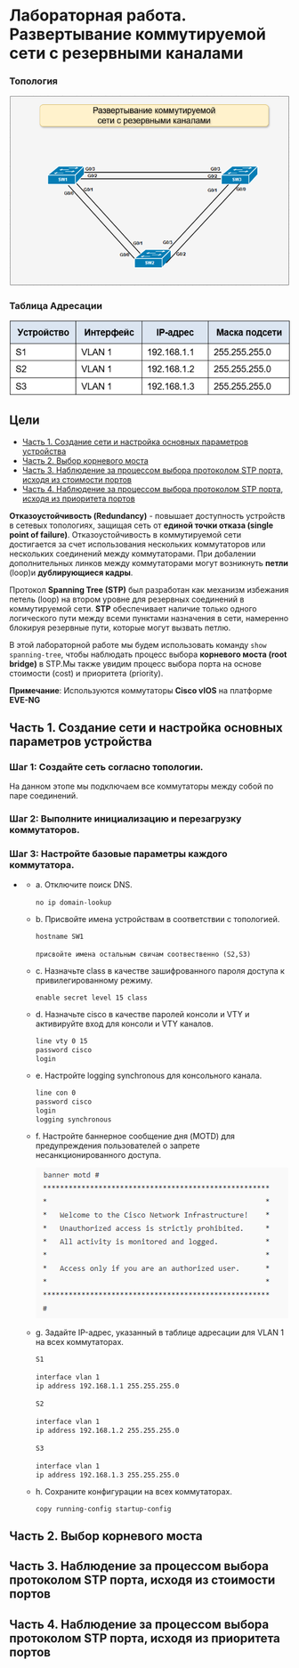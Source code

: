 # Лабораторная работа. Развертывание коммутируемой сети с резервными каналами

### Топология

![topology](topology_stp.png)

### Таблица Адресации

![topology](address_table.png)


## Цели

- [Часть 1. Создание сети и настройка основных параметров устройства](#part1)
- [Часть 2. Выбор корневого моста](#part2)
- [Часть 3. Наблюдение за процессом выбора протоколом STP порта, исходя из стоимости портов](#part3)
- [Часть 4. Наблюдение за процессом выбора протоколом STP порта, исходя из приоритета портов](#part4)

**Отказоустойчивость (Redundancy)** - повышает доступность устройств в сетевых топологиях, защищая сеть от **единой точки отказа (single point of failure)**. Отказоустойчивость в коммутируемой сети достигается за счет использования нескольких коммутаторов или нескольких соединений между коммутаторами. При добалении дополнительных линков между коммутаторами могут возникнуть **петли** (loop)и **дублирующиеся кадры**.

Протокол **Spanning Tree (STP)** был разработан как механизм избежания петель (loop) на втором уровне для резервных соединений в коммутируемой сети. **STP** обеспечивает наличие только одного логического пути между всеми пунктами назначения в сети, намеренно блокируя резервные пути, которые могут вызвать петлю.

В этой лабораторной работе мы будем использовать команду `show spanning-tree`, чтобы наблюдать процесс выбора **корневого моста (root bridge)** в STP.Мы также увидим процесс выбора порта на основе стоимости (cost) и приоритета (priority).

**Примечание**: Используются коммутаторы **Cisco vIOS** на платформе **EVE-NG**


<a name="part1"><h2>Часть 1. Создание сети и настройка основных параметров устройства</h2></a>

### **Шаг 1:	Создайте сеть согласно топологии.**

На данном этопе мы подключаем все коммутаторы между собой по паре соединений. 

### **Шаг 2:	Выполните инициализацию и перезагрузку коммутаторов.**

### **Шаг 3:	Настройте базовые параметры каждого коммутатора.**
+   
    + a. Отключите поиск DNS.

        `no ip domain-lookup`

    + b. Присвойте имена устройствам в соответствии с топологией.

        ```
        hostname SW1

        присвойте имена остальным свичам соотвественно (S2,S3)
        ```
        
    + c. Назначьте class в качестве зашифрованного пароля доступа к привилегированному режиму.

        ```
        enable secret level 15 class
        ```

    + d. Назначьте cisco в качестве паролей консоли и VTY и активируйте вход для консоли и VTY каналов.

        ```
        line vty 0 15
        password cisco
        login
        ```

    + e. Настройте logging synchronous для консольного канала.

        ```
        line con 0
        password cisco
        login
        logging synchronous
        ```

    + f. Настройте баннерное сообщение дня (MOTD) для предупреждения пользователей о запрете несанкционированного доступа.

        ![motd](stp_motd.png)

    + g. Задайте IP-адрес, указанный в таблице адресации для VLAN 1 на всех коммутаторах.

        ```
        S1

        interface vlan 1
        ip address 192.168.1.1 255.255.255.0

        S2

        interface vlan 1
        ip address 192.168.1.2 255.255.255.0

        S3

        interface vlan 1
        ip address 192.168.1.3 255.255.255.0

        ```

    + h. Сохраните конфигурации на всех коммутаторах.

        ```
        copy running-config startup-config
        
        ```









<a name="part2"><h2>Часть 2. Выбор корневого моста</h2></a>


<a name="part3"><h2>Часть 3. Наблюдение за процессом выбора протоколом STP порта, исходя из стоимости портов</h2></a>


<a name="part4"><h2>Часть 4. Наблюдение за процессом выбора протоколом STP порта, исходя из приоритета портов</h2></a>



